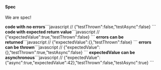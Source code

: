 #### Spec
<p>We are spec!</p>
<strong>code with no errors</strong>```javascript
// {"testThrown":false,"testAsync":false}
```
<strong>code with expected return value</strong>```javascript
// {"expectedValue":true,"testThrown":false}
```
<strong>errors can be returned</strong>```javascript
// {"expectedValue":{},"testThrown":false}
```
<strong>errors can be thrown</strong>```javascript
// {"expectedValue":{},"testThrown":true,"testAsync":false}
```
<strong>expectedValue can be asynchronous</strong>```javascript
// {"expectedValue":{"async":true,"expectedValue":42},"testThrown":false,"testAsync":true}
```